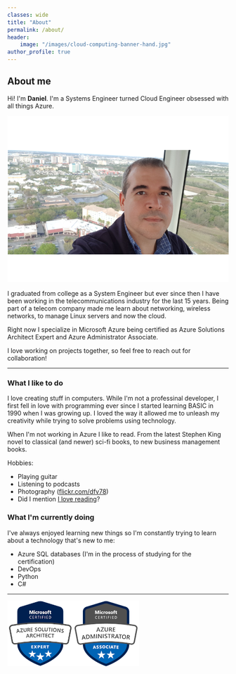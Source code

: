 ```yaml
---
classes: wide
title: "About"
permalink: /about/
header:
    image: "/images/cloud-computing-banner-hand.jpg"
author_profile: true
---
```

## About me
Hi! I'm **Daniel**. I'm a Systems Engineer turned Cloud Engineer obsessed with all things Azure.

![Daniel Fajardo Valenti picture](/images/daniel-fajardo-valenti_med.png)


I graduated from college as a System Engineer but ever since then I have been working in the telecommunications industry for the last 15 years. Being part of a telecom company made me learn about networking, wireless networks, to manage Linux servers and now the cloud.

Right now I specialize in Microsoft Azure being certified as Azure Solutions Architect Expert and Azure Administrator Associate. 

I love working on projects together, so feel free to reach out for collaboration!

---
### What I like to do
I love creating stuff in computers. While I'm not a professinal developer, I first fell in love with programming ever since I started learning BASIC in 1990 when I was growing up. I loved the way it allowed me to unleash my creativity while trying to solve problems using technology.

When I'm not working in Azure I like to read. From the latest Stephen King novel to classical (and newer) sci-fi books, to new business management books.

Hobbies:
- Playing guitar
- Listening to podcasts
- Photography ([flickr.com/dfv78](http://flickr.com/dfv78))
- Did I mention [I love reading]([https://www.goodreads.com/review/list/4642546?shelf=currently-reading)?
### What I'm currently doing
I've always enjoyed learning new things so I'm constantly trying to learn about a technology that's new to me:

- Azure SQL databases (I'm in the process of studying for the certification)
- DevOps
- Python
- C#

---

[![Azure Solutions Architect Expert](/images/azure-solutions-architect-expert-150.png)](https://docs.microsoft.com/en-us/learn/certifications/azure-solutions-architect)[![Azure Administrator Associate](/images/azure-administrator-associate-150.png)](https://docs.microsoft.com/en-us/learn/certifications/azure-administrator)

